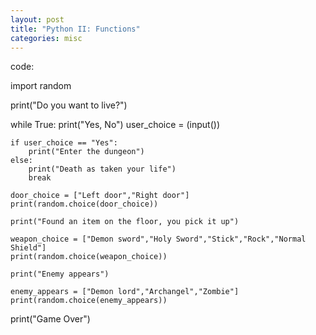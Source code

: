 ```yaml
---
layout: post
title: "Python II: Functions"
categories: misc
---
```

code:

import random

print("Do you want to live?") 

while True:
    print("Yes, No")
    user_choice = (input())
    
    if user_choice == "Yes":
        print("Enter the dungeon")
    else:
        print("Death as taken your life")
        break
    
    door_choice = ["Left door","Right door"]
    print(random.choice(door_choice))
    
    print("Found an item on the floor, you pick it up")
    
    weapon_choice = ["Demon sword","Holy Sword","Stick","Rock","Normal Shield"]
    print(random.choice(weapon_choice))
    
    print("Enemy appears")
    
    enemy_appears = ["Demon lord","Archangel","Zombie"]
    print(random.choice(enemy_appears))

print("Game Over")
